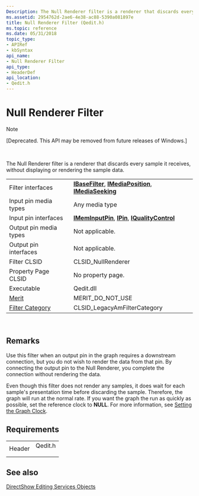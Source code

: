 ```yaml
---
Description: The Null Renderer filter is a renderer that discards every sample it receives, without displaying or rendering the sample data.
ms.assetid: 2954762d-2ae6-4e38-ac88-5390a081897e
title: Null Renderer Filter (Qedit.h)
ms.topic: reference
ms.date: 05/31/2018
topic_type: 
- APIRef
- kbSyntax
api_name: 
- Null Renderer Filter
api_type: 
- HeaderDef
api_location: 
- Qedit.h
---
```


# Null Renderer Filter

> [!Note]  
> \[Deprecated. This API may be removed from future releases of Windows.\]

 

The Null Renderer filter is a renderer that discards every sample it receives, without displaying or rendering the sample data.



|                                          |                                                                                                                      |
|------------------------------------------|----------------------------------------------------------------------------------------------------------------------|
| Filter interfaces                        | [**IBaseFilter**](/windows/desktop/api/Strmif/nn-strmif-ibasefilter), [**IMediaPosition**](/windows/desktop/api/Control/nn-control-imediaposition), [**IMediaSeeking**](/windows/desktop/api/Strmif/nn-strmif-imediaseeking) |
| Input pin media types                    | Any media type                                                                                                       |
| Input pin interfaces                     | [**IMemInputPin**](/windows/desktop/api/Strmif/nn-strmif-imeminputpin), [**IPin**](/windows/desktop/api/Strmif/nn-strmif-ipin), [**IQualityControl**](/windows/desktop/api/Strmif/nn-strmif-iqualitycontrol)               |
| Output pin media types                   | Not applicable.                                                                                                      |
| Output pin interfaces                    | Not applicable.                                                                                                      |
| Filter CLSID                             | CLSID\_NullRenderer                                                                                                  |
| Property Page CLSID                      | No property page.                                                                                                    |
| Executable                               | Qedit.dll                                                                                                            |
| [Merit](merit.md)                       | MERIT\_DO\_NOT\_USE                                                                                                  |
| [Filter Category](filter-categories.md) | CLSID\_LegacyAmFilterCategory                                                                                        |



 

## Remarks

Use this filter when an output pin in the graph requires a downstream connection, but you do not wish to render the data from that pin. By connecting the output pin to the Null Renderer, you complete the connection without rendering the data.

Even though this filter does not render any samples, it does wait for each sample's presentation time before discarding the sample. Therefore, the graph will run at the normal rate. If you want the graph the run as quickly as possible, set the reference clock to **NULL**. For more information, see [Setting the Graph Clock](setting-the-graph-clock.md).

## Requirements



|                   |                                                                                    |
|-------------------|------------------------------------------------------------------------------------|
| Header<br/> | <dl> <dt>Qedit.h</dt> </dl> |



## See also

<dl> <dt>

[DirectShow Editing Services Objects](directshow-editing-services-objects.md)
</dt> </dl>

 

 




